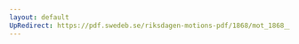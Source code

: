```yaml
---
layout: default
UpRedirect: https://pdf.swedeb.se/riksdagen-motions-pdf/1868/mot_1868__ak__00244/mot_1868__ak__00244_002.pdf
---
```

